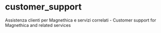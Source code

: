 # customer_support
Assistenza clienti per Magnethica e servizi correlati - Customer support for Magnethica and related services
